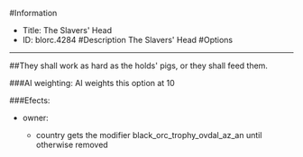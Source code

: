 #Information
 - Title: The Slavers' Head
 - ID: blorc.4284
#Description
The Slavers' Head
#Options

___
##They shall work as hard as the holds' pigs, or they shall feed them.

###AI weighting:
AI weights this option at 10


###Efects:<ul><li>owner:</li><ul><li>country gets the modifier black_orc_trophy_ovdal_az_an until otherwise removed</li></ul></ul>
